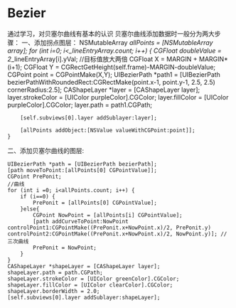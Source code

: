 # Bezier
通过学习，对贝塞尔曲线有基本的认识
贝塞尔曲线添加数据时一般分为两大步骤：
一、添加拐点图层：
 NSMutableArray *allPoints = [NSMutableArray array];
    for (int i=0; i<_lineEntryArray.count; i++) {
        CGFloat doubleValue = 2*_lineEntryArray[i].yVal; //目标值放大两倍
        CGFloat X = MARGIN + MARGIN*(i+1);
        CGFloat Y = CGRectGetHeight(self.frame)-MARGIN-doubleValue;
        CGPoint point = CGPointMake(X,Y);
        UIBezierPath *path1 = [UIBezierPath bezierPathWithRoundedRect:CGRectMake(point.x-1, point.y-1, 2.5, 2.5) cornerRadius:2.5];
        CAShapeLayer *layer = [CAShapeLayer layer];
        layer.strokeColor = [UIColor purpleColor].CGColor;
        layer.fillColor = [UIColor purpleColor].CGColor;
        layer.path = path1.CGPath;
        
        [self.subviews[0].layer addSublayer:layer];
        
        [allPoints addObject:[NSValue valueWithCGPoint:point]];
    }

二、添加贝塞尔曲线的图层:

    UIBezierPath *path = [UIBezierPath bezierPath];
    [path moveToPoint:[allPoints[0] CGPointValue]];
    CGPoint PrePonit;
    //曲线
    for (int i =0; i<allPoints.count; i++) {
        if (i==0) {
            PrePonit = [allPoints[0] CGPointValue];
        }else{
            CGPoint NowPoint = [allPoints[i] CGPointValue];
            [path addCurveToPoint:NowPoint controlPoint1:CGPointMake((PrePonit.x+NowPoint.x)/2, PrePonit.y) controlPoint2:CGPointMake((PrePonit.x+NowPoint.x)/2, NowPoint.y)]; //三次曲线
            PrePonit = NowPoint;
        }
    }
    CAShapeLayer *shapeLayer = [CAShapeLayer layer];
    shapeLayer.path = path.CGPath;
    shapeLayer.strokeColor = [UIColor greenColor].CGColor;
    shapeLayer.fillColor = [UIColor clearColor].CGColor;
    shapeLayer.borderWidth = 2.0;
    [self.subviews[0].layer addSublayer:shapeLayer];


